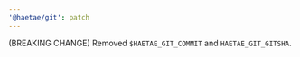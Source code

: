 ```yaml
---
'@haetae/git': patch
---
```


(BREAKING CHANGE) Removed `$HAETAE_GIT_COMMIT` and `HAETAE_GIT_GITSHA`.
